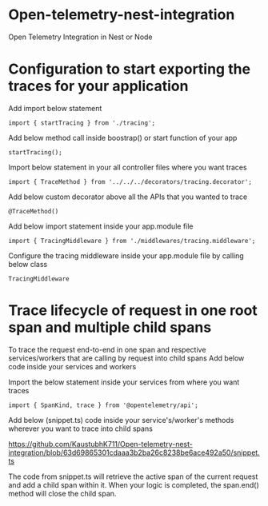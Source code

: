 # Open-telemetry-nest-integration
Open Telemetry Integration in Nest or Node


# Configuration to start exporting the traces for your application

Add import below statement

`import { startTracing } from './tracing';`

Add below method call inside boostrap() or start function of your app

`startTracing();`

Import below statement in your all controller files where you want traces

`import { TraceMethod } from '../../../decorators/tracing.decorator';`

Add below custom decorator above all the APIs that you wanted to trace

`@TraceMethod()`

Add below import statement inside your app.module file

`import { TracingMiddleware } from './middlewares/tracing.middleware';`

Configure the tracing middleware inside your app.module file by calling below class

`TracingMiddleware`

# Trace lifecycle of request in one root span and multiple child spans

To trace the request end-to-end in one span and respective services/workers that are calling by request into child spans
Add below code inside your services and workers

Import the below statement inside your services from where you want traces

`import { SpanKind, trace } from '@opentelemetry/api';`

Add below (snippet.ts) code inside your service's/worker's methods wherever you want to trace into child spans

https://github.com/KaustubhK711/Open-telemetry-nest-integration/blob/63d69865301cdaaa3b2ba26c8238be6ace492a50/snippet.ts

The code from snippet.ts will retrieve the active span of the current request and add a child span within it. 
When your logic is completed, the span.end() method will close the child span.
